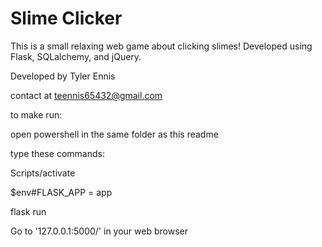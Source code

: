 # Slime Clicker
This is a small relaxing web game about clicking slimes!
Developed using Flask, SQLalchemy, and jQuery.

Developed by Tyler Ennis

contact at teennis65432@gmail.com


to make run:

open powershell in the same folder as this readme

type these commands:
	
 Scripts/activate
 
$env#FLASK_APP = app
	
flask run

Go to '127.0.0.1:5000/' in your web browser
